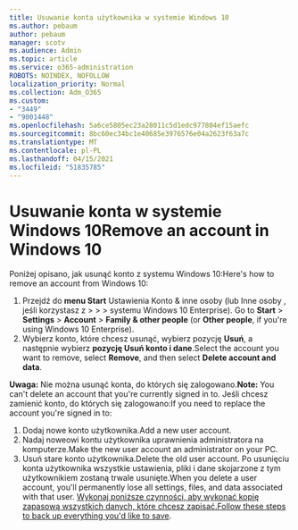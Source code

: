 ```yaml
---
title: Usuwanie konta użytkownika w systemie Windows 10
ms.author: pebaum
author: pebaum
manager: scotv
ms.audience: Admin
ms.topic: article
ms.service: o365-administration
ROBOTS: NOINDEX, NOFOLLOW
localization_priority: Normal
ms.collection: Adm_O365
ms.custom:
- "3449"
- "9001448"
ms.openlocfilehash: 5a6ce5805ec23a28011c5d1edc977804ef15aefc
ms.sourcegitcommit: 8bc60ec34bc1e40685e3976576e04a2623f63a7c
ms.translationtype: MT
ms.contentlocale: pl-PL
ms.lasthandoff: 04/15/2021
ms.locfileid: "51835785"
---
```

# <a name="remove-an-account-in-windows-10"></a><span data-ttu-id="81cae-102">Usuwanie konta w systemie Windows 10</span><span class="sxs-lookup"><span data-stu-id="81cae-102">Remove an account in Windows 10</span></span>

<span data-ttu-id="81cae-103">Poniżej opisano, jak usunąć konto z systemu Windows 10:</span><span class="sxs-lookup"><span data-stu-id="81cae-103">Here's how to remove an account from Windows 10:</span></span>

1. <span data-ttu-id="81cae-104">Przejdź do **menu Start** Ustawienia Konto & inne osoby (lub Inne osoby , jeśli korzystasz z  >    >    >   systemu Windows 10 Enterprise). </span><span class="sxs-lookup"><span data-stu-id="81cae-104">Go to **Start** > **Settings** > **Account** > **Family & other people** (or **Other people**, if you're using Windows 10 Enterprise).</span></span>
2. <span data-ttu-id="81cae-105">Wybierz konto, które chcesz usunąć, wybierz pozycję **Usuń**, a następnie wybierz **pozycję Usuń konto i dane**.</span><span class="sxs-lookup"><span data-stu-id="81cae-105">Select the account you want to remove, select **Remove**, and then select **Delete account and data**.</span></span>
 
<span data-ttu-id="81cae-106">**Uwaga:** Nie można usunąć konta, do których się zalogowano.</span><span class="sxs-lookup"><span data-stu-id="81cae-106">**Note:** You can't delete an account that you're currently signed in to.</span></span>  <span data-ttu-id="81cae-107">Jeśli chcesz zamienić konto, do których się zalogowano:</span><span class="sxs-lookup"><span data-stu-id="81cae-107">If you need to replace the account you're signed in to:</span></span>

1. <span data-ttu-id="81cae-108">Dodaj nowe konto użytkownika.</span><span class="sxs-lookup"><span data-stu-id="81cae-108">Add a new user account.</span></span>
2. <span data-ttu-id="81cae-109">Nadaj noweowi kontu użytkownika uprawnienia administratora na komputerze.</span><span class="sxs-lookup"><span data-stu-id="81cae-109">Make the new user account an administrator on your PC.</span></span>
3. <span data-ttu-id="81cae-110">Usuń stare konto użytkownika.</span><span class="sxs-lookup"><span data-stu-id="81cae-110">Delete the old user account.</span></span> <span data-ttu-id="81cae-111">Po usunięciu konta użytkownika wszystkie ustawienia, pliki i dane skojarzone z tym użytkownikiem zostaną trwale usunięte.</span><span class="sxs-lookup"><span data-stu-id="81cae-111">When you delete a user account, you'll permanently lose all settings, files, and data associated with that user.</span></span> <span data-ttu-id="81cae-112">[Wykonaj poniższe czynności, aby wykonać kopię zapasową wszystkich danych, które chcesz zapisać.](https://support.microsoft.com/help/4027408/windows-10-backup-and-restore)</span><span class="sxs-lookup"><span data-stu-id="81cae-112">[Follow these steps to back up everything you'd like to save](https://support.microsoft.com/help/4027408/windows-10-backup-and-restore).</span></span>